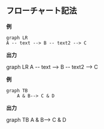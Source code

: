 ## フローチャート記法

**例**

```
graph LR
A -- text --> B -- text2 --> C
```

**出力**

<div class="mermaid">
graph LR
A -- text --> B -- text2 --> C
</div>

**例**

```
graph TB
    A & B--> C & D
```

**出力**

<div class="mermaid">
graph TB
    A & B--> C & D
</div>
